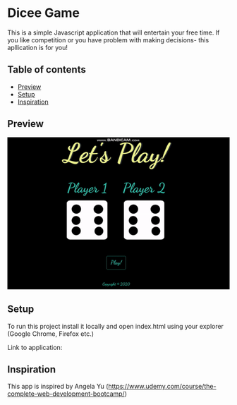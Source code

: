 # Dicee Game

This is a simple Javascript application that will entertain your free time. If you like competition or you have problem with making decisions- this apllication is for you!

## Table of contents

- [Preview](#preview)
- [Setup](#setup)
- [Inspiration](#inspiration)

## Preview

![](dicee.gif)

## Setup

To run this project install it locally and open index.html using your explorer (Google Chrome, Firefox etc.)

Link to application:

## Inspiration

This app is inspired by Angela Yu (https://www.udemy.com/course/the-complete-web-development-bootcamp/)
